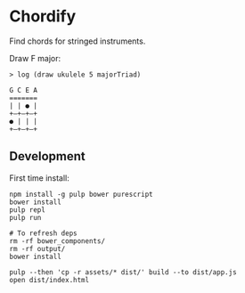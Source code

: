 # Chordify

Find chords for stringed instruments.

Draw F major:

```
> log (draw ukulele 5 majorTriad)

G C E A
=======
| | ● |
+—+—+—+
● | | |
+—+—+—+
```

## Development

First time install:

```
npm install -g pulp bower purescript
bower install
pulp repl
pulp run

# To refresh deps
rm -rf bower_components/
rm -rf output/
bower install

pulp --then 'cp -r assets/* dist/' build --to dist/app.js
open dist/index.html
```

